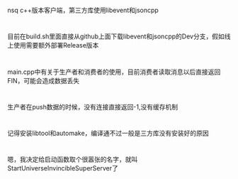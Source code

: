 # 
  nsq c++版本客户端，第三方库使用libevent和jsoncpp
#
  目前在build.sh里面直接从github上面下载libevent和jsoncpp的Dev分支，假如线上使用需要额外部署Release版本
# 
  main.cpp中有关于生产者和消费者的使用，目前消费者读取消息以后直接返回FIN，可能会造成数据丢失
#
  生产者在push数据的时候，没有连接直接返回-1,没有缓存机制
#
  记得安装libtool和automake，编译通不过一般是三方库没有安装好的原因
#
  嗯，我决定给启动函数取个很嚣张的名字，就叫StartUniverseInvincibleSuperServer了

